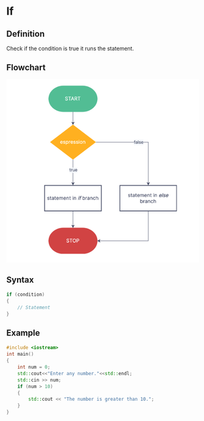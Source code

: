 # If

## Definition

Check if the condition is true it runs the statement.

## Flowchart

![if_statement_flow_chart](../../images/if_else.png)

## Syntax

```c++
if (condition)
{
    // Statement
}
```

## Example

```c++
#include <iostream>
int main()
{
    int num = 0;
    std::cout<<"Enter any number."<<std::endl;
    std::cin >> num;
    if (num > 10)
    {
        std::cout << "The number is greater than 10.";
    }
}
```
